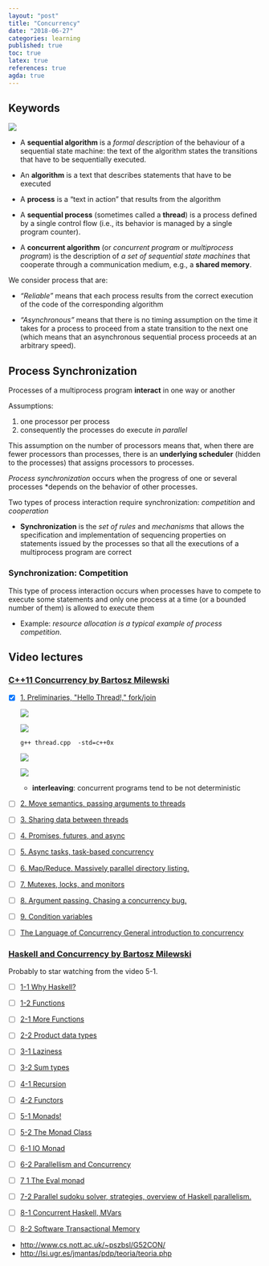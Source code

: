 ```yaml
---
layout: "post"
title: "Concurrency"
date: "2018-06-27"
categories: learning
published: true
toc: true
latex: true
references: true
agda: true
---
```



## Keywords

![](/assets/png-images/2018-06-27-concurrent-programming-5d8141a7.png)

- A **sequential algorithm** is a *formal description* of the behaviour of a
  sequential state machine: the text of the algorithm states the transitions
  that have to be sequentially executed.

- An **algorithm** is a text that describes statements that have to be executed

- A **process** is a “text in action” that results from the algorithm

- A **sequential process** (sometimes called a **thread**) is a process defined
  by a single control flow (i.e., its behavior is managed by a single program
  counter).

- A **concurrent algorithm** (or *concurrent program* or *multiprocess program*)
  is the description of *a set of sequential state machines* that cooperate
  through a communication medium, e.g., a **shared memory**.

We consider process that are:

  - *“Reliable”* means that each process results from the correct execution of
    the code of the corresponding algorithm

  - *“Asynchronous”* means that there is no timing assumption on the time it
    takes for a process to proceed from a state transition to the next one
    (which means that an asynchronous sequential process proceeds at an
    arbitrary speed).

## Process Synchronization

Processes of a multiprocess program **interact** in one way or another

Assumptions:

1. one processor per process
2. consequently the processes do execute *in parallel*

This assumption on the number of processors means that, when there are fewer
processors than processes, there is an **underlying scheduler** (hidden to the
processes) that assigns processors to processes.

*Process synchronization* occurs when the progress of one or several processes
*depends on the behavior of other processes.

Two types of process interaction require synchronization: *competition* and
*cooperation*

- **Synchronization** is the *set of rules* and *mechanisms* that allows the
  specification and implementation of sequencing properties on statements issued
  by the processes so that all the executions of a multiprocess program are
  correct

### Synchronization: Competition

This type of process interaction occurs when processes have to compete to
execute some statements and only one process at a time (or a bounded number of
them) is allowed to execute them

- Example: *resource allocation is a typical example of process competition*.



## Video lectures

### [C++11 Concurrency by Bartosz Milewski](https://www.youtube.com/watch?v=80ifzK3b8QQ&list=PL1835A90FC78FF8BE)

- [x] [1. Preliminaries, "Hello Thread!," fork/join](https://www.youtube.com/watch?v=80ifzK3b8QQ)

  ![](/assets/png-images/2018-06-27-concurrent-programming-82533b67.png)

  ![](/assets/png-images/2018-06-27-concurrent-programming-ba21a676.png)

  `g++ thread.cpp  -std=c++0x`

  ![](/assets/png-images/2018-06-27-concurrent-programming-8e5b4ee2.png)

  ![](/assets/png-images/2018-06-27-concurrent-programming-67393951.png)

  - **interleaving**: concurrent programs tend to be not deterministic

- [ ] [2. Move semantics, passing arguments to threads](https://www.youtube.com/watch?v=qtRUG5ztMoA)
- [ ] [3. Sharing data between threads](https://www.youtube.com/watch?v=TZ9BgdgpYm8)
- [ ] [4. Promises, futures, and async](https://www.youtube.com/watch?v=o0pCft99K74)
- [ ] [5. Async tasks, task-based concurrency](https://www.youtube.com/watch?v=_Ll0PIobErE)
- [ ] [6. Map/Reduce. Massively parallel directory listing.](https://www.youtube.com/watch?v=2Xad9bCYbJE)
- [ ] [7. Mutexes, locks, and monitors](https://www.youtube.com/watch?v=4zWbQRE3tWk)
- [ ] [8. Argument passing. Chasing a concurrency bug.](https://www.youtube.com/watch?v=frPBwUDGLEI)
- [ ] [9. Condition variables](https://www.youtube.com/watch?v=309Y-QlIvew)
- [ ] [The Language of Concurrency General introduction to concurrency](https://www.youtube.com/watch?v=dB4kAO8M5Fg)


### [Haskell and Concurrency by Bartosz Milewski](https://www.youtube.com/watch?v=80ifzK3b8QQ&list=PL1835A90FC78FF8BE)

Probably to star watching from the video 5-1.

- [ ] [1-1 Why Haskell?](https://www.youtube.com/watch?v=N6sOMGYsvFA)
- [ ] [1-2 Functions](https://www.youtube.com/watch?v=ybba5tcOeEY)
- [ ] [2-1 More Functions](https://www.youtube.com/watch?v=oQ4fvA1OEcY)
- [ ] [2-2 Product data types](https://www.youtube.com/watch?v=a6IkhX1zgXI)
- [ ] [3-1 Laziness](https://www.youtube.com/watch?v=jWrRs-l8C1U)
- [ ] [3-2 Sum types](https://www.youtube.com/watch?v=MagayXbH4oY)
- [ ] [4-1 Recursion](https://www.youtube.com/watch?v=F-nAAIH4e2s)
- [ ] [4-2 Functors](https://www.youtube.com/watch?v=tVK7mzD4PVQ)
- [ ] [5-1 Monads!](https://www.youtube.com/watch?v=PlFgKV0ZXoE)
- [ ] [5-2 The Monad Class](https://www.youtube.com/watch?v=UtNB30Na65g)
- [ ] [6-1 IO Monad](https://www.youtube.com/watch?v=h6zbQ23U05g)
- [ ] [6-2 Parallellism and Concurrency](https://www.youtube.com/watch?v=FdUS93RXEwY)
- [ ] [7 1 The Eval monad](https://www.youtube.com/watch?v=3NjxfKsjn-k)
- [ ] [7-2 Parallel sudoku solver, strategies, overview of Haskell parallelism.](https://www.youtube.com/watch?v=ynEhy_zAL_0)
- [ ] [8-1 Concurrent Haskell, MVars](https://www.youtube.com/watch?v=Y5UiylhFzhI)
- [ ] [8-2 Software Transactional Memory](https://www.youtube.com/watch?v=GIimRbcOvM8)



- http://www.cs.nott.ac.uk/~pszbsl/G52CON/
- http://lsi.ugr.es/jmantas/pdp/teoria/teoria.php

